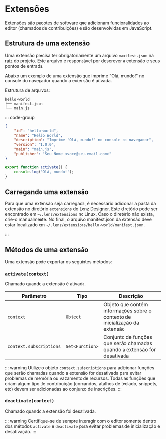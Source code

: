 # Extensões

Extensões são pacotes de software que adicionam funcionalidades ao editor (chamados de contribuições) e são desenvolvidas em JavaScript.

## Estrutura de uma extensão

Uma extensão precisa ter obrigatoriamente um arquivo `manifest.json` na raiz do projeto. Este arquivo é responsável por descrever a extensão e seus pontos de entrada.

Abaixo um exemplo de uma extensão que imprime "Olá, mundo!" no console do navegador quando a extensão é ativada.

Estrutura de arquivos:
```
hello-world
├── manifest.json
└── main.js
```

::: code-group

```json [manifest.json]
{
    "id": "hello-world",
    "name": "Hello World",
    "description": "Imprime 'Olá, mundo!' no console do navegador",
    "version": "1.0.0",
    "main": "main.js",
    "publisher": "Seu Nome <voce@seu-email.com>"
}
```

```js [main.js]
export function activate() {
    console.log('Olá, mundo!');
}
```

## Carregando uma extensão

Para que uma extensão seja carregada, é necessário adicionar a pasta da extensão no diretório `extensions` do Lenz Designer.
Este diretório pode ser encontrado em `~/.lenz/extensions` no Linux. Caso o diretório não exista, crie-o manualmente.
No final, o arquivo manifest.json da extensão deve estar localizado em `~/.lenz/extensions/hello-world/manifest.json`.

:::

## Métodos de uma extensão

Uma extensão pode exportar os seguintes métodos:

### `activate(context)`

Chamado quando a extensão é ativada.

| Parâmetro               | Tipo            | Descrição                                                                   |
| ----------------------- | --------------- | --------------------------------------------------------------------------- |
| `context`               | `Object`        | Objeto que contém informações sobre o contexto de inicialização da extensão |
| `context.subscriptions` | `Set<Function>` | Conjunto de funções que serão chamadas quando a extensão for desativada     |

::: warning
Utilize o objeto `context.subscriptions` para adicionar funções que serão chamadas quando a extensão for desativada para evitar problemas de memória ou vazamento de recursos.
Todas as funções que criam algum tipo de contribuição (comandos, atalhos de teclado, snippets, etc) devem ser adicionadas ao conjunto de inscrições.
:::

### `deactivate(context)`

Chamado quando a extensão foi desativada.

::: warning
Certifique-se de sempre interagir com o editor somente dentro dos métodos `activate` e `deactivate` para evitar problemas de inicialização e desativação.
:::